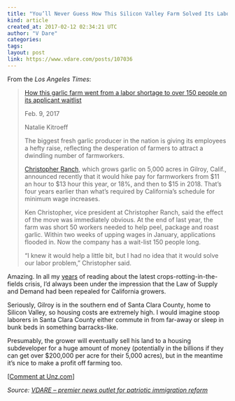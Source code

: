 ```yaml
---
title: "You’ll Never Guess How This Silicon Valley Farm Solved Its Labor Problem!"
kind: article
created_at: 2017-02-12 02:34:21 UTC
author: "V Dare"
categories: 
tags: 
layout: post
link: https://www.vdare.com/posts/107036
---
```



<!--
   You’ll Never Guess How This Silicon Valley Farm Solved Its Labor Problem!             # => "I Made a Pretty Gem - Planet.rb"
   https://www.vdare.com/posts/107036               # => "http://poteland.com/blog/i-made-a-pretty-gem-planet-dot-rb/"
   2017-02-12 02:34:21 UTC              # => "2012-04-14 05:17:00 UTC"
   &lt;div class=&quot;pf-content&quot;&gt;&lt;div class=&quot;entry&quot;&gt;
&lt;p&gt;From the &lt;em&gt;Los Angeles Times&lt;/em&gt;:&lt;/p&gt;
&lt;blockquote&gt;&lt;p&gt;&lt;a title=&quot;http://www.latimes.com/business/la-fi-garlic-labor-shortage-20170207-story.html&quot; href=&quot;http://www.latimes.com/business/la-fi-garlic-labor-shortage-20170207-story.html&quot;&gt;How this garlic farm went from a labor shortage to over 150 people on its applicant waitlist&lt;/a&gt;&lt;/p&gt;
&lt;p&gt;Feb. 9, 2017&lt;/p&gt;
&lt;p&gt;Natalie Kitroeff&lt;/p&gt;
&lt;p&gt;The biggest fresh garlic producer in the nation is giving its employees a hefty raise, reflecting the desperation of farmers to attract a dwindling number of farmworkers.&lt;/p&gt;
&lt;p&gt;&lt;a title=&quot;http://www.christopherranch.com/the-ranch/&quot; href=&quot;http://www.christopherranch.com/the-ranch/&quot;&gt;Christopher Ranch&lt;/a&gt;, which grows garlic on 5,000 acres in Gilroy, Calif., announced recently that it would hike pay for farmworkers from $11 an hour to $13 hour this year, or 18%, and then to $15 in 2018. That’s four years earlier than what’s required by California’s schedule for minimum wage increases.&lt;/p&gt;
&lt;p&gt;Ken Christopher, vice president at Christopher Ranch, said the effect of the move was immediately obvious. At the end of last year, the farm was short 50 workers needed to help peel, package and roast garlic. Within two weeks of upping wages in January, applications flooded in. Now the company has a wait-list 150 people long.&lt;/p&gt;&lt;div id=&quot;57966237cc52c74a5e1363c4&quot; class=&quot;vdb_player vdb_57966237cc52c74a5e1363c456bcd17ce4b018167fea5539&quot;&gt;    &lt;/div&gt;
&lt;p&gt;“I knew it would help a little bit, but I had no idea that it would solve our labor problem,” Christopher said.&lt;/p&gt;&lt;/blockquote&gt;
&lt;p&gt;Amazing. In all my &lt;a title=&quot;http://www.vdare.com/articles/pearanoia-latest-scam-from-the-cheap-labor-lobby&quot; href=&quot;http://www.vdare.com/articles/pearanoia-latest-scam-from-the-cheap-labor-lobby&quot;&gt;years&lt;/a&gt; of reading about the latest crops-rotting-in-the-fields crisis, I’d always been under the impression that the Law of Supply and Demand had been repealed for California growers.&lt;/p&gt;
&lt;p&gt;Seriously, Gilroy is in the southern end of Santa Clara County, home to Silicon Valley, so housing costs are extremely high. I would imagine stoop laborers in Santa Clara County either commute in from far-away or sleep in bunk beds in something barracks-like.&lt;/p&gt;
&lt;p&gt;Presumably, the grower will eventually sell his land to a housing subdeveloper for a huge amount of money (potentially in the billions if they can get over $200,000 per acre for their 5,000 acres), but in the meantime it’s nice to make a profit off farming too.&lt;/p&gt;
&lt;/div&gt;
&lt;p&gt;[&lt;a href=&quot;http://www.unz.com/isteve/youll-never-guess-how-this-silicon-valley-farm-solved-its-labor-problem/&quot;&gt;Comment at Unz.com&lt;/a&gt;]&lt;/p&gt;
&lt;/div&gt;           # => "I’ve been hurting to write this ever since we had the idea of creating a Planet for Cubox..." (Continued)
   VDARE – premier news outlet for patriotic immigration reform              # => "This is where I tell you stuff"
   vdare-premier-news-outlet-for-patriotic-immigratio              # => "this-is-where-i-tell-you-stuff"
   https://www.vdare.com               # => "http://poteland.com/articles"
           # => "programming planet"
                 # => "go ruby jekyll"
                 # => "http://poteland.com/images/site-logo.png"
   V Dare                 # => "Pablo Astigarraga"
   @vdar                # => "poteland"
   http://twitter.com/@vdar            # => "http://twitter.com/poteland" -->
<div class="pf-content"><div class="entry">
<p>From the <em>Los Angeles Times</em>:</p>
<blockquote><p><a title="http://www.latimes.com/business/la-fi-garlic-labor-shortage-20170207-story.html" href="http://www.latimes.com/business/la-fi-garlic-labor-shortage-20170207-story.html">How this garlic farm went from a labor shortage to over 150 people on its applicant waitlist</a></p>
<p>Feb. 9, 2017</p>
<p>Natalie Kitroeff</p>
<p>The biggest fresh garlic producer in the nation is giving its employees a hefty raise, reflecting the desperation of farmers to attract a dwindling number of farmworkers.</p>
<p><a title="http://www.christopherranch.com/the-ranch/" href="http://www.christopherranch.com/the-ranch/">Christopher Ranch</a>, which grows garlic on 5,000 acres in Gilroy, Calif., announced recently that it would hike pay for farmworkers from $11 an hour to $13 hour this year, or 18%, and then to $15 in 2018. That’s four years earlier than what’s required by California’s schedule for minimum wage increases.</p>
<p>Ken Christopher, vice president at Christopher Ranch, said the effect of the move was immediately obvious. At the end of last year, the farm was short 50 workers needed to help peel, package and roast garlic. Within two weeks of upping wages in January, applications flooded in. Now the company has a wait-list 150 people long.</p><div id="57966237cc52c74a5e1363c4" class="vdb_player vdb_57966237cc52c74a5e1363c456bcd17ce4b018167fea5539">    </div>
<p>“I knew it would help a little bit, but I had no idea that it would solve our labor problem,” Christopher said.</p></blockquote>
<p>Amazing. In all my <a title="http://www.vdare.com/articles/pearanoia-latest-scam-from-the-cheap-labor-lobby" href="http://www.vdare.com/articles/pearanoia-latest-scam-from-the-cheap-labor-lobby">years</a> of reading about the latest crops-rotting-in-the-fields crisis, I’d always been under the impression that the Law of Supply and Demand had been repealed for California growers.</p>
<p>Seriously, Gilroy is in the southern end of Santa Clara County, home to Silicon Valley, so housing costs are extremely high. I would imagine stoop laborers in Santa Clara County either commute in from far-away or sleep in bunk beds in something barracks-like.</p>
<p>Presumably, the grower will eventually sell his land to a housing subdeveloper for a huge amount of money (potentially in the billions if they can get over $200,000 per acre for their 5,000 acres), but in the meantime it’s nice to make a profit off farming too.</p>
</div>
<p>[<a href="http://www.unz.com/isteve/youll-never-guess-how-this-silicon-valley-farm-solved-its-labor-problem/">Comment at Unz.com</a>]</p>
</div><div class="">
    <i>Source: <a href="https://www.vdare.com">VDARE – premier news outlet for patriotic immigration reform</a></i>
</div>
